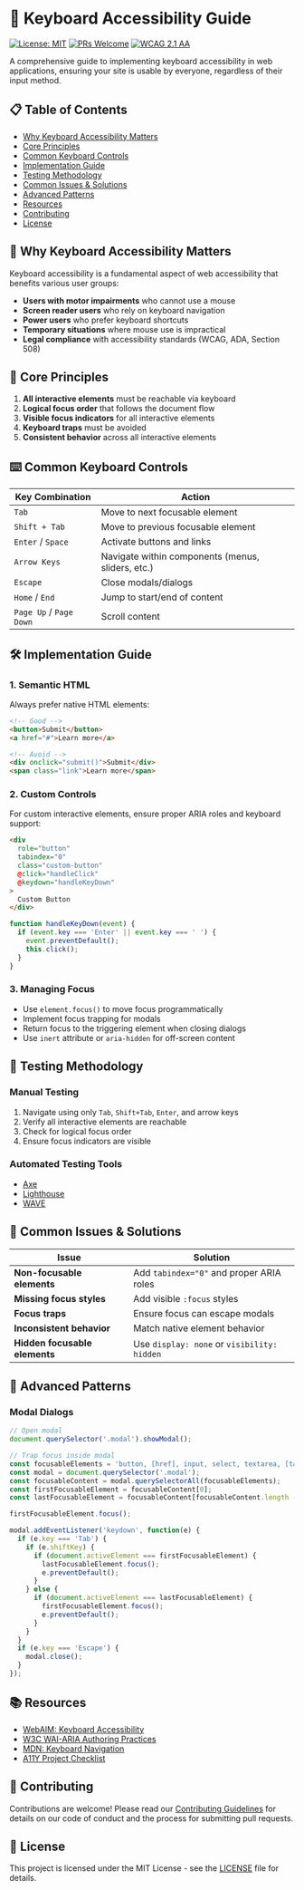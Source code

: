 # 🎯 Keyboard Accessibility Guide

[![License: MIT](https://img.shields.io/badge/License-MIT-yellow.svg)](https://opensource.org/licenses/MIT)
[![PRs Welcome](https://img.shields.io/badge/PRs-welcome-brightgreen.svg)](http://makeapullrequest.com)
[![WCAG 2.1 AA](https://img.shields.io/badge/WCAG-2.1_AA-5C6BC0.svg)](https://www.w3.org/TR/WCAG21/)

A comprehensive guide to implementing keyboard accessibility in web applications, ensuring your site is usable by everyone, regardless of their input method.

## 📋 Table of Contents

- [Why Keyboard Accessibility Matters](#why-keyboard-accessibility-matters)
- [Core Principles](#core-principles)
- [Common Keyboard Controls](#common-keyboard-controls)
- [Implementation Guide](#implementation-guide)
- [Testing Methodology](#testing-methodology)
- [Common Issues & Solutions](#common-issues--solutions)
- [Advanced Patterns](#advanced-patterns)
- [Resources](#resources)
- [Contributing](#contributing)
- [License](#license)

## 🌟 Why Keyboard Accessibility Matters

Keyboard accessibility is a fundamental aspect of web accessibility that benefits various user groups:

- **Users with motor impairments** who cannot use a mouse
- **Screen reader users** who rely on keyboard navigation
- **Power users** who prefer keyboard shortcuts
- **Temporary situations** where mouse use is impractical
- **Legal compliance** with accessibility standards (WCAG, ADA, Section 508)

## 🎯 Core Principles

1. **All interactive elements** must be reachable via keyboard
2. **Logical focus order** that follows the document flow
3. **Visible focus indicators** for all interactive elements
4. **Keyboard traps** must be avoided
5. **Consistent behavior** across all interactive elements

## ⌨️ Common Keyboard Controls

| Key Combination | Action |
|-----------------|--------|
| `Tab` | Move to next focusable element |
| `Shift + Tab` | Move to previous focusable element |
| `Enter` / `Space` | Activate buttons and links |
| `Arrow Keys` | Navigate within components (menus, sliders, etc.) |
| `Escape` | Close modals/dialogs |
| `Home` / `End` | Jump to start/end of content |
| `Page Up` / `Page Down` | Scroll content |

## 🛠 Implementation Guide

### 1. Semantic HTML

Always prefer native HTML elements:

```html
<!-- Good -->
<button>Submit</button>
<a href="#">Learn more</a>

<!-- Avoid -->
<div onclick="submit()">Submit</div>
<span class="link">Learn more</span>
```

### 2. Custom Controls

For custom interactive elements, ensure proper ARIA roles and keyboard support:

```html
<div 
  role="button" 
  tabindex="0"
  class="custom-button"
  @click="handleClick"
  @keydown="handleKeyDown"
>
  Custom Button
</div>
```

```javascript
function handleKeyDown(event) {
  if (event.key === 'Enter' || event.key === ' ') {
    event.preventDefault();
    this.click();
  }
}
```

### 3. Managing Focus

- Use `element.focus()` to move focus programmatically
- Implement focus trapping for modals
- Return focus to the triggering element when closing dialogs
- Use `inert` attribute or `aria-hidden` for off-screen content

## 🧪 Testing Methodology

### Manual Testing
1. Navigate using only `Tab`, `Shift+Tab`, `Enter`, and arrow keys
2. Verify all interactive elements are reachable
3. Check for logical focus order
4. Ensure focus indicators are visible

### Automated Testing Tools
- [Axe](https://www.deque.com/axe/)
- [Lighthouse](https://developers.google.com/web/tools/lighthouse)
- [WAVE](https://wave.webaim.org/)

## 🚨 Common Issues & Solutions

| Issue | Solution |
|-------|----------|
| **Non-focusable elements** | Add `tabindex="0"` and proper ARIA roles |
| **Missing focus styles** | Add visible `:focus` styles |
| **Focus traps** | Ensure focus can escape modals |
| **Inconsistent behavior** | Match native element behavior |
| **Hidden focusable elements** | Use `display: none` or `visibility: hidden` |

## 🚀 Advanced Patterns

### Modal Dialogs
```javascript
// Open modal
document.querySelector('.modal').showModal();

// Trap focus inside modal
const focusableElements = 'button, [href], input, select, textarea, [tabindex]:not([tabindex="-1"])';
const modal = document.querySelector('.modal');
const focusableContent = modal.querySelectorAll(focusableElements);
const firstFocusableElement = focusableContent[0];
const lastFocusableElement = focusableContent[focusableContent.length - 1];

firstFocusableElement.focus();

modal.addEventListener('keydown', function(e) {
  if (e.key === 'Tab') {
    if (e.shiftKey) {
      if (document.activeElement === firstFocusableElement) {
        lastFocusableElement.focus();
        e.preventDefault();
      }
    } else {
      if (document.activeElement === lastFocusableElement) {
        firstFocusableElement.focus();
        e.preventDefault();
      }
    }
  }
  if (e.key === 'Escape') {
    modal.close();
  }
});
```

## 📚 Resources

- [WebAIM: Keyboard Accessibility](https://webaim.org/techniques/keyboard/)
- [W3C WAI-ARIA Authoring Practices](https://www.w3.org/WAI/ARIA/apg/)
- [MDN: Keyboard Navigation](https://developer.mozilla.org/en-US/docs/Web/Accessibility/Keyboard-navigable_JavaScript_widgets)
- [A11Y Project Checklist](https://www.a11yproject.com/checklist/)

## 🤝 Contributing

Contributions are welcome! Please read our [Contributing Guidelines](CONTRIBUTING.md) for details on our code of conduct and the process for submitting pull requests.

## 📄 License

This project is licensed under the MIT License - see the [LICENSE](LICENSE) file for details.